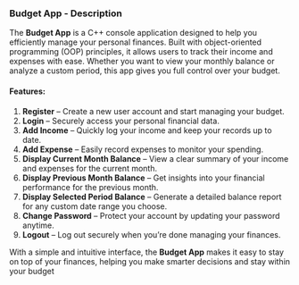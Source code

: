 ### Budget App - Description

The **Budget App** is a C++ console application designed to help you efficiently manage your personal finances. Built with object-oriented programming (OOP) principles, it allows users to track their income and expenses with ease. Whether you want to view your monthly balance or analyze a custom period, this app gives you full control over your budget.

#### Features:
1. **Register** – Create a new user account and start managing your budget.
2. **Login** – Securely access your personal financial data.
3. **Add Income** – Quickly log your income and keep your records up to date.
4. **Add Expense** – Easily record expenses to monitor your spending.
5. **Display Current Month Balance** – View a clear summary of your income and expenses for the current month.
6. **Display Previous Month Balance** – Get insights into your financial performance for the previous month.
7. **Display Selected Period Balance** – Generate a detailed balance report for any custom date range you choose.
8. **Change Password** – Protect your account by updating your password anytime.
9. **Logout** – Log out securely when you’re done managing your finances.

With a simple and intuitive interface, the **Budget App** makes it easy to stay on top of your finances, helping you make smarter decisions and stay within your budget
